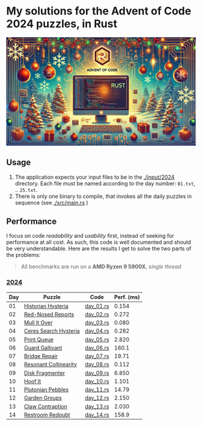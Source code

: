 # My solutions for the Advent of Code 2024 puzzles, in Rust

![AoC in Rust](./AoCRust.jpg)

## Usage

1. The application expects your input files to be in the [./input/2024](./input/2024) directory. Each file must be named according to the day number: `01.txt`, .. `25.txt`.
2. There is only one binary to compile, that invokes all the daily puzzles in sequence (see [./src/main.rs](./src/main.rs) )

## Performance

I focus on code *readability* and *usability* first, instead of seeking for performance at all cost. As such, this code is well documented and should be very understandable.
Here are the results I get to solve the two parts of the problems:

> All benchmarks are run on a **AMD Ryzen 9 5900X**, *single thread*

### [2024](https://adventofcode.com/2024)

| Day | Puzzle                                                       | Code                               | Perf. (ms) |
|-----|--------------------------------------------------------------|------------------------------------|------------|
| 01  | [Historian Hysteria](https://adventofcode.com/2024/day/1)    | [day_01.rs](./src/y2024/day_01.rs) | 0.154      |
| 02  | [Red-Nosed Reports](https://adventofcode.com/2024/day/2)     | [day_02.rs](./src/y2024/day_02.rs) | 0.272      |
| 03  | [Mull It Over](https://adventofcode.com/2024/day/3)          | [day_03.rs](./src/y2024/day_03.rs) | 0.080      |
| 04  | [Ceres Search Hysteria](https://adventofcode.com/2024/day/4) | [day_04.rs](./src/y2024/day_04.rs) | 0.282      |
| 05  | [Print Queue](https://adventofcode.com/2024/day/5)           | [day_05.rs](./src/y2024/day_05.rs) | 2.820      |
| 06  | [Guard Gallivant](https://adventofcode.com/2024/day/6)       | [day_06.rs](./src/y2024/day_06.rs) | 160.1      |
| 07  | [Bridge Repair](https://adventofcode.com/2024/day/7)         | [day_07.rs](./src/y2024/day_07.rs) | 19.71      |
| 08  | [Resonant Collinearity](https://adventofcode.com/2024/day/8) | [day_08.rs](./src/y2024/day_08.rs) | 0.112      |
| 09  | [Disk Fragmenter](https://adventofcode.com/2024/day/9)       | [day_09.rs](./src/y2024/day_09.rs) | 6.850      |
| 10  | [Hoof It](https://adventofcode.com/2024/day/10)              | [day_10.rs](./src/y2024/day_10.rs) | 1.101      |
| 11  | [Plutonian Pebbles](https://adventofcode.com/2024/day/11)    | [day_11.rs](./src/y2024/day_11.rs) | 14.79      |
| 12  | [Garden Groups](https://adventofcode.com/2024/day/12)        | [day_12.rs](./src/y2024/day_12.rs) | 2.150      |
| 13  | [Claw Contraption](https://adventofcode.com/2024/day/13)     | [day_13.rs](./src/y2024/day_13.rs) | 2.030      |
| 14  | [Restroom Redoubt](https://adventofcode.com/2024/day/14)     | [day_14.rs](./src/y2024/day_14.rs) | 158.9      |
